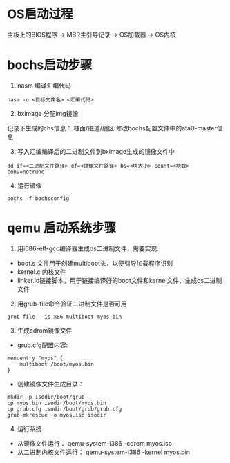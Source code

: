 # OS启动过程
主板上的BIOS程序 -> MBR主引导记录 -> OS加载器 -> OS内核

# bochs启动步骤
1. nasm 编译汇编代码 
```
nasm -o <目标文件名> <汇编代码> 
```
2. bximage 分配img镜像

记录下生成的chs信息： 柱面/磁道/扇区
修改bochs配置文件中的ata0-master信息

3. 写入汇编编译后的二进制文件到bximage生成的镜像文件中
```
dd if=<二进制文件路径> of=<镜像文件路径> bs=<块大小> count=<块数> conv=notrunc
```
4. 运行镜像
```
bochs -f bochsconfig
```

# qemu 启动系统步骤
1. 用i686-elf-gcc编译器生成os二进制文件，需要实现:
* boot.s 文件用于创建multiboot头，以便引导加载程序识别
* kernel.c 内核文件
* linker.ld链接脚本，用于链接编译好的boot文件和kernel文件，生成os二进制文件
2. 用grub-file命令验证二进制文件是否可用
```
grub-file --is-x86-multiboot myos.bin
```
3. 生成cdrom镜像文件
* grub.cfg配置内容:
```
menuentry "myos" {
	multiboot /boot/myos.bin
}
```
* 创建镜像文件生成目录：
```
mkdir -p isodir/boot/grub
cp myos.bin isodir/boot/myos.bin
cp grub.cfg isodir/boot/grub/grub.cfg
grub-mkrescue -o myos.iso isodir
```

4. 运行系统
* 从镜像文件运行：
qemu-system-i386 -cdrom myos.iso
* 从二进制内核文件运行：
qemu-system-i386 -kernel myos.bin
